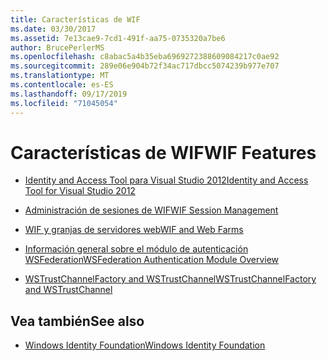 ```yaml
---
title: Características de WIF
ms.date: 03/30/2017
ms.assetid: 7e13cae9-7cd1-491f-aa75-0735320a7be6
author: BrucePerlerMS
ms.openlocfilehash: c8abac5a4b35eba6969272388609084217c0ae92
ms.sourcegitcommit: 289e06e904b72f34ac717dbcc5074239b977e707
ms.translationtype: MT
ms.contentlocale: es-ES
ms.lasthandoff: 09/17/2019
ms.locfileid: "71045054"
---
```

# <a name="wif-features"></a><span data-ttu-id="2d0f2-102">Características de WIF</span><span class="sxs-lookup"><span data-stu-id="2d0f2-102">WIF Features</span></span>

- [<span data-ttu-id="2d0f2-103">Identity and Access Tool para Visual Studio 2012</span><span class="sxs-lookup"><span data-stu-id="2d0f2-103">Identity and Access Tool for Visual Studio 2012</span></span>](identity-and-access-tool-for-vs.md)  
  
- [<span data-ttu-id="2d0f2-104">Administración de sesiones de WIF</span><span class="sxs-lookup"><span data-stu-id="2d0f2-104">WIF Session Management</span></span>](wif-session-management.md)  
  
- [<span data-ttu-id="2d0f2-105">WIF y granjas de servidores web</span><span class="sxs-lookup"><span data-stu-id="2d0f2-105">WIF and Web Farms</span></span>](wif-and-web-farms.md)  
  
- [<span data-ttu-id="2d0f2-106">Información general sobre el módulo de autenticación WSFederation</span><span class="sxs-lookup"><span data-stu-id="2d0f2-106">WSFederation Authentication Module Overview</span></span>](wsfederation-authentication-module-overview.md)  
  
- [<span data-ttu-id="2d0f2-107">WSTrustChannelFactory and WSTrustChannel</span><span class="sxs-lookup"><span data-stu-id="2d0f2-107">WSTrustChannelFactory and WSTrustChannel</span></span>](wstrustchannelfactory-and-wstrustchannel.md)  
  
## <a name="see-also"></a><span data-ttu-id="2d0f2-108">Vea también</span><span class="sxs-lookup"><span data-stu-id="2d0f2-108">See also</span></span>

- [<span data-ttu-id="2d0f2-109">Windows Identity Foundation</span><span class="sxs-lookup"><span data-stu-id="2d0f2-109">Windows Identity Foundation</span></span>](index.md)
